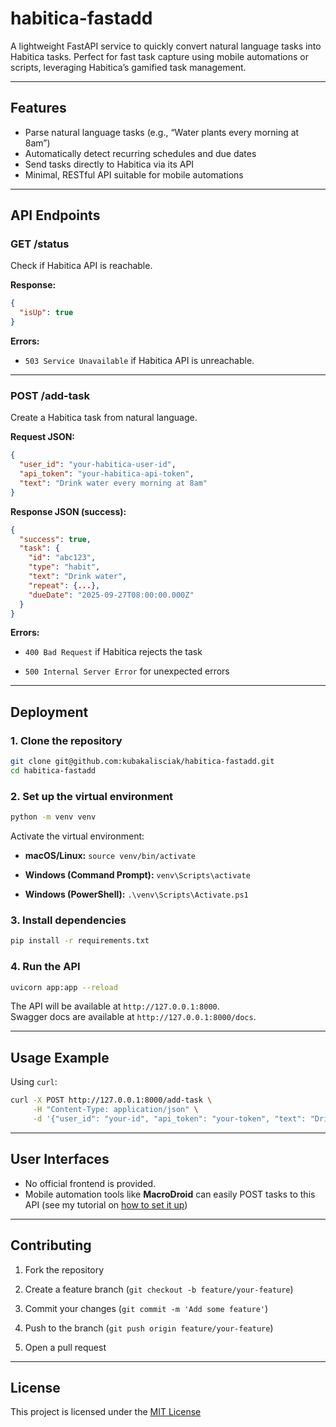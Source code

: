 # habitica-fastadd
A lightweight FastAPI service to quickly convert natural language tasks into Habitica tasks. Perfect for fast task capture using mobile automations or scripts, leveraging Habitica’s gamified task management.

---
## Features
- Parse natural language tasks (e.g., “Water plants every morning at 8am”)
- Automatically detect recurring schedules and due dates
- Send tasks directly to Habitica via its API
- Minimal, RESTful API suitable for mobile automations

---
## API Endpoints

### **GET /status**
Check if Habitica API is reachable.

**Response:**
```json
{
  "isUp": true
}
````

**Errors:**

- `503 Service Unavailable` if Habitica API is unreachable.

---
### **POST /add-task**

Create a Habitica task from natural language.

**Request JSON:**

```json
{
  "user_id": "your-habitica-user-id",
  "api_token": "your-habitica-api-token",
  "text": "Drink water every morning at 8am"
}
```

**Response JSON (success):**

```json
{
  "success": true,
  "task": {
    "id": "abc123",
    "type": "habit",
    "text": "Drink water",
    "repeat": {...},
    "dueDate": "2025-09-27T08:00:00.000Z"
  }
}
```

**Errors:**

- `400 Bad Request` if Habitica rejects the task
    
- `500 Internal Server Error` for unexpected errors
    

---

## Deployment

### 1. Clone the repository

```bash
git clone git@github.com:kubakalisciak/habitica-fastadd.git
cd habitica-fastadd
```

### 2. Set up the virtual environment

```bash
python -m venv venv
```

Activate the virtual environment:

- **macOS/Linux:** `source venv/bin/activate`
    
- **Windows (Command Prompt):** `venv\Scripts\activate`
    
- **Windows (PowerShell):** `.\venv\Scripts\Activate.ps1`
    

### 3. Install dependencies

```bash
pip install -r requirements.txt
```

### 4. Run the API

```bash
uvicorn app:app --reload
```

The API will be available at `http://127.0.0.1:8000`.  
Swagger docs are available at `http://127.0.0.1:8000/docs`.

---

## Usage Example

Using `curl`:

```bash
curl -X POST http://127.0.0.1:8000/add-task \
     -H "Content-Type: application/json" \
     -d '{"user_id": "your-id", "api_token": "your-token", "text": "Drink water every morning"}'
```

---

## User Interfaces


- No official frontend is provided.
- Mobile automation tools like **MacroDroid** can easily POST tasks to this API (see my tutorial on [how to set it up](macrodroid.md))
    

---

## Contributing

1. Fork the repository
    
2. Create a feature branch (`git checkout -b feature/your-feature`)
    
3. Commit your changes (`git commit -m 'Add some feature'`)
    
4. Push to the branch (`git push origin feature/your-feature`)
    
5. Open a pull request
    

---

## License

This project is licensed under the [MIT License](LICENSE)
